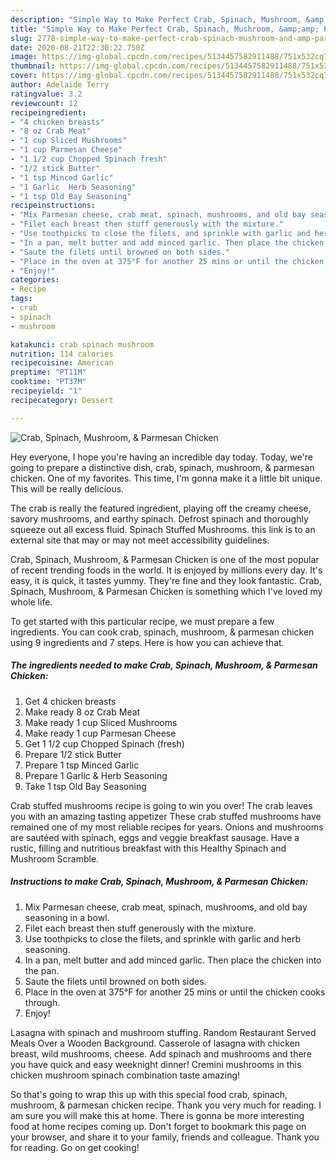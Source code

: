 ```yaml
---
description: "Simple Way to Make Perfect Crab, Spinach, Mushroom, &amp;amp; Parmesan Chicken"
title: "Simple Way to Make Perfect Crab, Spinach, Mushroom, &amp;amp; Parmesan Chicken"
slug: 2778-simple-way-to-make-perfect-crab-spinach-mushroom-and-amp-parmesan-chicken
date: 2020-08-21T22:30:22.750Z
image: https://img-global.cpcdn.com/recipes/5134457582911488/751x532cq70/crab-spinach-mushroom-parmesan-chicken-recipe-main-photo.jpg
thumbnail: https://img-global.cpcdn.com/recipes/5134457582911488/751x532cq70/crab-spinach-mushroom-parmesan-chicken-recipe-main-photo.jpg
cover: https://img-global.cpcdn.com/recipes/5134457582911488/751x532cq70/crab-spinach-mushroom-parmesan-chicken-recipe-main-photo.jpg
author: Adelaide Terry
ratingvalue: 3.2
reviewcount: 12
recipeingredient:
- "4 chicken breasts"
- "8 oz Crab Meat"
- "1 cup Sliced Mushrooms"
- "1 cup Parmesan Cheese"
- "1 1/2 cup Chopped Spinach fresh"
- "1/2 stick Butter"
- "1 tsp Minced Garlic"
- "1 Garlic  Herb Seasoning"
- "1 tsp Old Bay Seasoning"
recipeinstructions:
- "Mix Parmesan cheese, crab meat, spinach, mushrooms, and old bay seasoning in a bowl."
- "Filet each breast then stuff generously with the mixture."
- "Use toothpicks to close the filets, and sprinkle with garlic and herb seasoning."
- "In a pan, melt butter and add minced garlic. Then place the chicken into the pan."
- "Saute the filets until browned on both sides."
- "Place in the oven at 375°F for another 25 mins or until the chicken cooks through."
- "Enjoy!"
categories:
- Recipe
tags:
- crab
- spinach
- mushroom

katakunci: crab spinach mushroom 
nutrition: 114 calories
recipecuisine: American
preptime: "PT11M"
cooktime: "PT37M"
recipeyield: "1"
recipecategory: Dessert

---
```



![Crab, Spinach, Mushroom, &amp; Parmesan Chicken](https://img-global.cpcdn.com/recipes/5134457582911488/751x532cq70/crab-spinach-mushroom-parmesan-chicken-recipe-main-photo.jpg)

Hey everyone, I hope you're having an incredible day today. Today, we're going to prepare a distinctive dish, crab, spinach, mushroom, &amp; parmesan chicken. One of my favorites. This time, I'm gonna make it a little bit unique. This will be really delicious.

The crab is really the featured ingredient, playing off the creamy cheese, savory mushrooms, and earthy spinach. Defrost spinach and thoroughly squeeze out all excess fluid. Spinach Stuffed Mushrooms. this link is to an external site that may or may not meet accessibility guidelines.

Crab, Spinach, Mushroom, &amp; Parmesan Chicken is one of the most popular of recent trending foods in the world. It is enjoyed by millions every day. It's easy, it is quick, it tastes yummy. They're fine and they look fantastic. Crab, Spinach, Mushroom, &amp; Parmesan Chicken is something which I've loved my whole life.


To get started with this particular recipe, we must prepare a few ingredients. You can cook crab, spinach, mushroom, &amp; parmesan chicken using 9 ingredients and 7 steps. Here is how you can achieve that.

<!--inarticleads1-->

##### The ingredients needed to make Crab, Spinach, Mushroom, &amp; Parmesan Chicken:

1. Get 4 chicken breasts
1. Make ready 8 oz Crab Meat
1. Make ready 1 cup Sliced Mushrooms
1. Make ready 1 cup Parmesan Cheese
1. Get 1 1/2 cup Chopped Spinach (fresh)
1. Prepare 1/2 stick Butter
1. Prepare 1 tsp Minced Garlic
1. Prepare 1 Garlic &amp; Herb Seasoning
1. Take 1 tsp Old Bay Seasoning


Crab stuffed mushrooms recipe is going to win you over! The crab leaves you with an amazing tasting appetizer These crab stuffed mushrooms have remained one of my most reliable recipes for years. Onions and mushrooms are sautéed with spinach, eggs and veggie breakfast sausage. Have a rustic, filling and nutritious breakfast with this Healthy Spinach and Mushroom Scramble. 

<!--inarticleads2-->

##### Instructions to make Crab, Spinach, Mushroom, &amp; Parmesan Chicken:

1. Mix Parmesan cheese, crab meat, spinach, mushrooms, and old bay seasoning in a bowl.
1. Filet each breast then stuff generously with the mixture.
1. Use toothpicks to close the filets, and sprinkle with garlic and herb seasoning.
1. In a pan, melt butter and add minced garlic. Then place the chicken into the pan.
1. Saute the filets until browned on both sides.
1. Place in the oven at 375°F for another 25 mins or until the chicken cooks through.
1. Enjoy!


Lasagna with spinach and mushroom stuffing. Random Restaurant Served Meals Over a Wooden Background. Casserole of lasagna with chicken breast, wild mushrooms, cheese. Add spinach and mushrooms and there you have quick and easy weeknight dinner! Cremini mushrooms in this chicken mushroom spinach combination taste amazing! 

So that's going to wrap this up with this special food crab, spinach, mushroom, &amp; parmesan chicken recipe. Thank you very much for reading. I am sure you will make this at home. There is gonna be more interesting food at home recipes coming up. Don't forget to bookmark this page on your browser, and share it to your family, friends and colleague. Thank you for reading. Go on get cooking!
